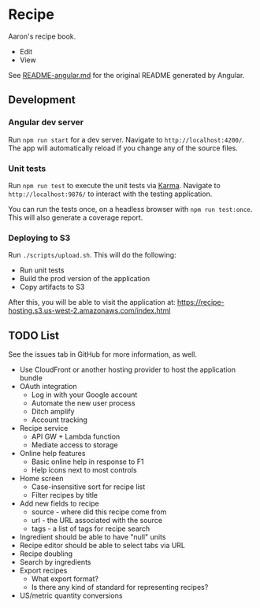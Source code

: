 # Recipe

Aaron's recipe book.

* Edit
* View

See [README-angular.md](README-angular.md) for the original README generated by Angular.

## Development

### Angular dev server

Run `npm run start` for a dev server. Navigate to `http://localhost:4200/`. The app will automatically reload if you change any of the source files.

### Unit tests

Run `npm run test` to execute the unit tests via [Karma](https://karma-runner.github.io). Navigate to `http://localhost:9876/` to interact with the testing application.

You can run the tests once, on a headless browser with `npm run test:once`. This will also generate a coverage report.

### Deploying to S3

Run `./scripts/upload.sh`. This will do the following:

* Run unit tests
* Build the prod version of the application
* Copy artifacts to S3

After this, you will be able to visit the application at: https://recipe-hosting.s3.us-west-2.amazonaws.com/index.html

## TODO List

See the issues tab in GitHub for more information, as well.

* Use CloudFront or another hosting provider to host the application bundle
* OAuth integration
  * Log in with your Google account
  * Automate the new user process
  * Ditch amplify
  * Account tracking
* Recipe service
  * API GW + Lambda function
  * Mediate access to storage
* Online help features
  * Basic online help in response to F1
  * Help icons next to most controls
* Home screen
  * Case-insensitive sort for recipe list
  * Filter recipes by title
* Add new fields to recipe
  * source - where did this recipe come from
  * url - the URL associated with the source
  * tags - a list of tags for recipe search
* Ingredient should be able to have "null" units
* Recipe editor should be able to select tabs via URL
* Recipe doubling
* Search by ingredients
* Export recipes
  * What export format?
  * Is there any kind of standard for representing recipes?
* US/metric quantity conversions

